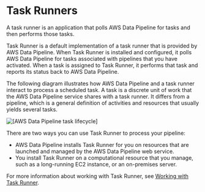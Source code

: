 # Task Runners<a name="dp-how-remote-taskrunner-client"></a>

 A task runner is an application that polls AWS Data Pipeline for tasks and then performs those tasks\.  

 Task Runner is a default implementation of a task runner that is provided by AWS Data Pipeline\. When Task Runner is installed and configured, it polls AWS Data Pipeline for tasks associated with pipelines that you have activated\. When a task is assigned to Task Runner, it performs that task and reports its status back to AWS Data Pipeline\.  

The following diagram illustrates how AWS Data Pipeline and a task runner interact to process a scheduled task\. A task is a discrete unit of work that the AWS Data Pipeline service shares with a task runner\. It differs from a pipeline, which is a general definition of activities and resources that usually yields several tasks\.

![\[AWS Data Pipeline task lifecycle\]](http://docs.aws.amazon.com/datapipeline/latest/DeveloperGuide/images/dp-task-lifecycle.png)

There are two ways you can use Task Runner to process your pipeline: 
+  AWS Data Pipeline installs Task Runner for you on resources that are launched and managed by the AWS Data Pipeline web service\. 
+  You install Task Runner on a computational resource that you manage, such as a long\-running EC2 instance, or an on\-premises server\.

For more information about working with Task Runner, see [Working with Task Runner](dp-using-task-runner.md)\.